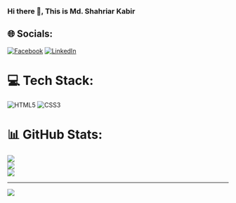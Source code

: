 ### Hi there 👋, This is Md. Shahriar Kabir

## 🌐 Socials:
[![Facebook](https://img.shields.io/badge/Facebook-%231877F2.svg?logo=Facebook&logoColor=white)](https://facebook.com/https://www.facebook.com/shahriar.kawsik) [![LinkedIn](https://img.shields.io/badge/LinkedIn-%230077B5.svg?logo=linkedin&logoColor=white)](https://linkedin.com/in/https://www.linkedin.com/in/shahriar-kawsik-21916117b/) 

# 💻 Tech Stack:
![HTML5](https://img.shields.io/badge/html5-%23E34F26.svg?style=for-the-badge&logo=html5&logoColor=white) ![CSS3](https://img.shields.io/badge/css3-%231572B6.svg?style=for-the-badge&logo=css3&logoColor=white)
# 📊 GitHub Stats:
![](https://github-readme-stats.vercel.app/api?username=Shahriarkawsik&theme=default&hide_border=true&include_all_commits=true&count_private=false)<br/>
![](https://github-readme-streak-stats.herokuapp.com/?user=Shahriarkawsik&theme=default&hide_border=true)<br/>
![](https://github-readme-stats.vercel.app/api/top-langs/?username=Shahriarkawsik&theme=default&hide_border=true&include_all_commits=true&count_private=false&layout=compact)

---
[![](https://visitcount.itsvg.in/api?id=Shahriarkawsik&icon=0&color=0)](https://visitcount.itsvg.in)

<!-- Proudly created with GPRM ( https://gprm.itsvg.in ) -->
